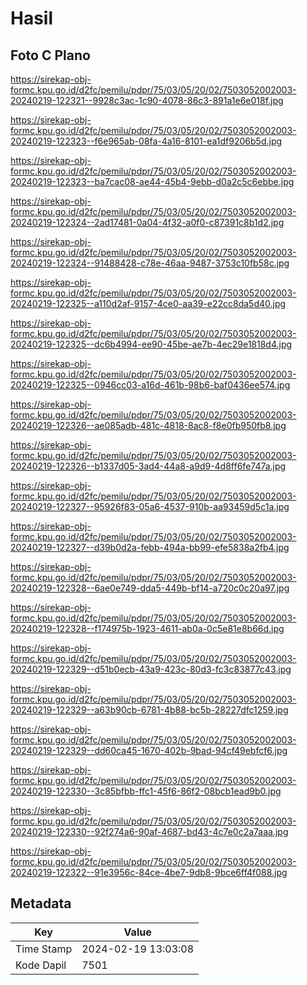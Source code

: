 # Hasil

## Foto C Plano

https://sirekap-obj-formc.kpu.go.id/d2fc/pemilu/pdpr/75/03/05/20/02/7503052002003-20240219-122321--9928c3ac-1c90-4078-86c3-891a1e6e018f.jpg

https://sirekap-obj-formc.kpu.go.id/d2fc/pemilu/pdpr/75/03/05/20/02/7503052002003-20240219-122323--f6e965ab-08fa-4a16-8101-ea1df9206b5d.jpg

https://sirekap-obj-formc.kpu.go.id/d2fc/pemilu/pdpr/75/03/05/20/02/7503052002003-20240219-122323--ba7cac08-ae44-45b4-9ebb-d0a2c5c6ebbe.jpg

https://sirekap-obj-formc.kpu.go.id/d2fc/pemilu/pdpr/75/03/05/20/02/7503052002003-20240219-122324--2ad17481-0a04-4f32-a0f0-c87391c8b1d2.jpg

https://sirekap-obj-formc.kpu.go.id/d2fc/pemilu/pdpr/75/03/05/20/02/7503052002003-20240219-122324--91488428-c78e-46aa-9487-3753c10fb58c.jpg

https://sirekap-obj-formc.kpu.go.id/d2fc/pemilu/pdpr/75/03/05/20/02/7503052002003-20240219-122325--a110d2af-9157-4ce0-aa39-e22cc8da5d40.jpg

https://sirekap-obj-formc.kpu.go.id/d2fc/pemilu/pdpr/75/03/05/20/02/7503052002003-20240219-122325--dc6b4994-ee90-45be-ae7b-4ec29e1818d4.jpg

https://sirekap-obj-formc.kpu.go.id/d2fc/pemilu/pdpr/75/03/05/20/02/7503052002003-20240219-122325--0946cc03-a16d-461b-98b6-baf0436ee574.jpg

https://sirekap-obj-formc.kpu.go.id/d2fc/pemilu/pdpr/75/03/05/20/02/7503052002003-20240219-122326--ae085adb-481c-4818-8ac8-f8e0fb950fb8.jpg

https://sirekap-obj-formc.kpu.go.id/d2fc/pemilu/pdpr/75/03/05/20/02/7503052002003-20240219-122326--b1337d05-3ad4-44a8-a9d9-4d8ff6fe747a.jpg

https://sirekap-obj-formc.kpu.go.id/d2fc/pemilu/pdpr/75/03/05/20/02/7503052002003-20240219-122327--95926f83-05a6-4537-910b-aa93459d5c1a.jpg

https://sirekap-obj-formc.kpu.go.id/d2fc/pemilu/pdpr/75/03/05/20/02/7503052002003-20240219-122327--d39b0d2a-febb-494a-bb99-efe5838a2fb4.jpg

https://sirekap-obj-formc.kpu.go.id/d2fc/pemilu/pdpr/75/03/05/20/02/7503052002003-20240219-122328--6ae0e749-dda5-449b-bf14-a720c0c20a97.jpg

https://sirekap-obj-formc.kpu.go.id/d2fc/pemilu/pdpr/75/03/05/20/02/7503052002003-20240219-122328--f174975b-1923-4611-ab0a-0c5e81e8b66d.jpg

https://sirekap-obj-formc.kpu.go.id/d2fc/pemilu/pdpr/75/03/05/20/02/7503052002003-20240219-122329--d51b0ecb-43a9-423c-80d3-fc3c83877c43.jpg

https://sirekap-obj-formc.kpu.go.id/d2fc/pemilu/pdpr/75/03/05/20/02/7503052002003-20240219-122329--a63b90cb-6781-4b88-bc5b-28227dfc1259.jpg

https://sirekap-obj-formc.kpu.go.id/d2fc/pemilu/pdpr/75/03/05/20/02/7503052002003-20240219-122329--dd60ca45-1670-402b-9bad-94cf49ebfcf6.jpg

https://sirekap-obj-formc.kpu.go.id/d2fc/pemilu/pdpr/75/03/05/20/02/7503052002003-20240219-122330--3c85bfbb-ffc1-45f6-86f2-08bcb1ead9b0.jpg

https://sirekap-obj-formc.kpu.go.id/d2fc/pemilu/pdpr/75/03/05/20/02/7503052002003-20240219-122330--92f274a6-90af-4687-bd43-4c7e0c2a7aaa.jpg

https://sirekap-obj-formc.kpu.go.id/d2fc/pemilu/pdpr/75/03/05/20/02/7503052002003-20240219-122322--91e3956c-84ce-4be7-9db8-9bce6ff4f088.jpg


## Metadata

| Key        | Value               |
| ---------- | ------------------- |
| Time Stamp | 2024-02-19 13:03:08 |
| Kode Dapil | 7501                |



